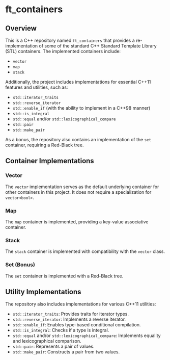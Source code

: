 # ft_containers

## Overview

This is a C++ repository named `ft_containers` that provides a re-implementation of some of the standard C++ Standard Template Library (STL) containers. The implemented containers include:

- `vector`
- `map`
- `stack`

Additionally, the project includes implementations for essential C++11 features and utilities, such as:

- `std::iterator_traits`
- `std::reverse_iterator`
- `std::enable_if` (with the ability to implement in a C++98 manner)
- `std::is_integral`
- `std::equal` and/or `std::lexicographical_compare`
- `std::pair`
- `std::make_pair`

As a bonus, the repository also contains an implementation of the `set` container, requiring a Red-Black tree.

## Container Implementations

### Vector

The `vector` implementation serves as the default underlying container for other containers in this project. It does not require a specialization for `vector<bool>`.

### Map

The `map` container is implemented, providing a key-value associative container.

### Stack

The `stack` container is implemented with compatibility with the `vector` class.

### Set (Bonus)

The `set` container is implemented with a Red-Black tree.

## Utility Implementations

The repository also includes implementations for various C++11 utilities:

- `std::iterator_traits`: Provides traits for iterator types.
- `std::reverse_iterator`: Implements a reverse iterator.
- `std::enable_if`: Enables type-based conditional compilation.
- `std::is_integral`: Checks if a type is integral.
- `std::equal` and/or `std::lexicographical_compare`: Implements equality and lexicographical comparison.
- `std::pair`: Represents a pair of values.
- `std::make_pair`: Constructs a pair from two values.
